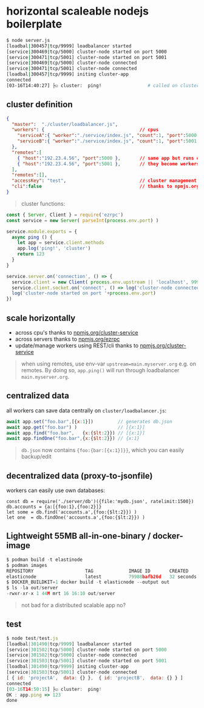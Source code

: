 # horizontal scaleable nodejs boilerplate

```bash
$ node server.js
[loadbal|300457|tcp/9999] loadbalancer started
[service|300469|tcp/5000] cluster-node started on port 5000
[service|300471|tcp/5001] cluster-node started on port 5001
[service|300469|tcp/5000] cluster-node connected
[service|300471|tcp/5001] cluster-node connected
[loadbal|300457|tcp/9999] initing cluster-app
connected 
[03-16T14:40:27] ├☑ cluster:  ping!                 # called on cluster 
```

## cluster definition 

```json
{
  "master":  "./cluster/loadbalancer.js", 
  "workers": {                                   // cpus
    "serviceA":{ "worker":"./service/index.js", "count":1, "port":5000 },
    "serviceB":{ "worker":"./service/index.js", "count":1, "port":5001 }
  }, 
  "remotes":[
    { "host":"192.23.4.56", "port":5000 },       // same app but runs on other server
    { "host":"192.23.4.56", "port":5001 },       // they become workers of this server
  ], 
  "remotes":[], 
  "accessKey": "test",                           // cluster management over rest/cli
  "cli":false                                    // thanks to npmjs.org/cluster-service
}
```


> cluster functions:

```js
const { Server, Client } = require('ezrpc')
const service = new Server( parseInt(process.env.port) )

service.module.exports = {
  async ping () {
    let app = service.client.methods
    app.log('ping!', 'cluster')
    return 123
  }
}

service.server.on('connection', () => {
  service.client = new Client( process.env.upstream || 'localhost', 9999,{maxReconnectAttempts:-1})
  service.client.socket.on('connect', () => log('cluster-node connected') )
  log('cluster-node started on port '+process.env.port)
})
```

## scale horizontally 

* across cpu's thanks to [npmjs.org/cluster-service](https://npmjs.org/cluster-service)
* across servers thanks to [npmjs.org/ezrpc](https://npmjs.org/ezrpc)
* update/manage workers using REST/cli thanks to [npmjs.org/cluster-service](https://npmjs.org/cluster-service)

> when using remotes, use env-var `upstream=main.myserver.org` e.g. on remotes. By doing so, `app.ping()` will run through loadbalancer `main.myserver.org`.

## centralized data

all workers can save data centrally on `cluster/loadbalancer.js`:

```javascript
await app.set("foo.bar",[{x:1}])         // generates db.json
await app.get("foo.bar") )               // [{x:1}]
await app.find("foo.bar",   {x:{$lt:2}}) // [{x:1}]
await app.findOne("foo.bar",{x:{$lt:2}}) // {x:1}
```

> `db.json` now contains `{foo:{bar:[{x:1}]}}`, which you can easily backup/edit

## decentralized data (proxy-to-jsonfile)

workers can easily use own databases:

```
const db = require('./server/db')({file:'mydb.json', ratelimit:1500})
db.accounts = {a:[{foo:1},{foo:2}]}
let some = db.find('accounts.a',{foo:{$lt:2}}) )
let one  = db.findOne('accounts.a',{foo:{$lt:2}}) )
```

## Lightweight 55MB all-in-one-binary / docker-image

```javascript
$ podman build -t elastinode
$ podman images
REPOSITORY                   TAG             IMAGE ID       CREATED              SIZE
elasticnode                  latest          79988bafb26d   32 seconds ago       51.5MB
$ DOCKER_BUILDKIT=1 docker build -t elasticnode --output out
$ ls -la out/server
-rwxr-xr-x 1 44M mrt 16 16:10 out/server
```

> not bad for a distributed scalable app no?

## test

```javascript
$ node test/test.js
[loadbal|301490|tcp/9999] loadbalancer started
[service|301502|tcp/5000] cluster-node started on port 5000
[service|301502|tcp/5000] cluster-node connected
[service|301503|tcp/5001] cluster-node started on port 5001
[loadbal|301490|tcp/9999] initing cluster-app
[service|301503|tcp/5001] cluster-node connected
[ { id: 'projectA',  data: {} },  { id: 'projectB',  data: {} } ]
connected 
[03-16T14:50:15] ├☑ cluster:  ping!
OK : app.ping => 123
done

